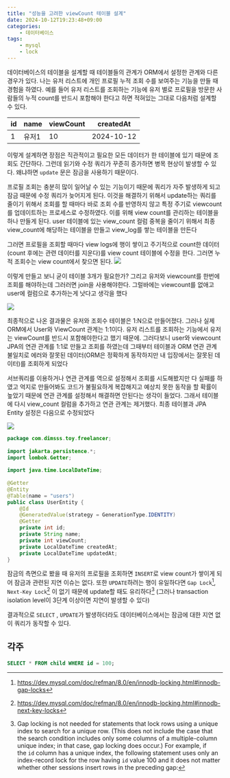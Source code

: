```yaml
---
title: "성능을 고려한 viewCount 테이블 설계"
date: 2024-10-12T19:23:48+09:00
categories: 
    - 데이터베이스
tags:
    - mysql
    - lock
---
```


데이터베이스의 테이블을 설계할 때 테이블들의 관계가 ORM에서 설정한 관계와 다른 경우가 있다. 나는 유저 리스트에 개인 프로필 누적 조회 수를 보여주는 기능을 만들 때 경험을 하였다. 예를 들어 유저 리스트를 조회하는 기능에 유저 별로 프로필을 방문한 사람들의 누적 count를 반드시 포함해야 한다고 하면 적혀있는 그대로 다음처럼 설계할 수 있다.

| id  | name | viewCount | createdAt  |
| --- | ---- | --------- | ---------- |
| 1   | 유저1  | 10        | 2024-10-12 |

이렇게 설계하면 장점은 직관적이고 필요한 모든 데이터가 한 테이블에 있기 때문에 조회도 간단하다. 그런데 읽기와 수정 쿼리가 꾸준히 증가하면 병목 현상이 발생할 수 있다. 왜냐하면 `update` 문은 잠금을 사용하기 때문이다.

프로필 조회는 충분히 많이 일어날 수 있는 기능이기 때문에 쿼리가 자주 발생하게 되고 잠금 때문에 수정 쿼리가 늦어지게 된다. 이것을 해결하기 위해서 update하는 쿼리를 줄이기 위해서 조회를 할 때마다 바로 조회 수를 반영하지 않고 특정 주기로 viewcount를 업데이트하는 프로세스로 수정하였다. 이를 위해 view count를 관리하는 테이블을 하나 만들게 된다. user 테이블에 있는 view_count 컬럼 중복을 줄이기 위해서 최종 view_count에 해당하는 테이블을 만들고 view_log를 쌓는 테이블을 만든다

그러면 프로필을 조회할 때마다 view logs에 행이 쌓이고 주기적으로 count한 데이터(count 후에는 관련 데이터를 지운다)를 view count 테이블에 수정을 한다. 그러면 누적 조회수는 view count에서 찾으면 된다. 
![](https://i.imgur.com/8J2ZEOV.png)

이렇게 만들고 보니 굳이 테이블 3개가 필요한가? 그리고 유저와 viewcount를 한번에 조회를 해야하는데 그러러면 join을 사용해야한다. 그럴바에는 viewcount를 없애고 user에 컬럼으로 추가하는게 낫다고 생각을 했다

![](https://i.imgur.com/feAorMt.png)

최종적으로 나온 결과물은 유저와 조회수 테이블은 1:N으로 만들어졌다. 그러나 실제 ORM에서 User와 ViewCount 관계는 1:1이다.  유저 리스트를 조회하는 기능에서 유저는 viewCount를 반드시 포함해야한다고 했기 때문에. 그러다보니 user와 viewcount JPA의 연관 관계를 1:1로 만들고 조회를 하였는데 그때부터 테이블과 ORM 연관 관계 불일치로 에러와 잘못된 데이터(ORM은 정확하게 동작하지만 내 입장에서는 잘못된 데이터)를 조회하게 되었다

서브쿼리를 이용하거나 연관 관계를 역으로 설정해서 조회를 시도해봤지만 다 실패를 하였고 억지로 만들어봐도 코드가 불필요하게 복잡해지고 예상치 못한 동작을 할 확률이 높았기 때문에 연관 관계를 설정해서 해결하면 안된다는 생각이 들었다. 그래서 테이블에 다시 view_count 컬럼을 추가하고 연관 관계는 제거했다. 최종 테이블과 JPA Entity 설정은 다음으로 수정되었다

![](https://i.imgur.com/A95LCPH.png)


```java
package com.dimsss.toy.freelancer;  
  
import jakarta.persistence.*;  
import lombok.Getter;  
  
import java.time.LocalDateTime;  
  
@Getter  
@Entity  
@Table(name = "users")  
public class UserEntity {  
    @Id  
    @GeneratedValue(strategy = GenerationType.IDENTITY)  
    @Getter  
    private int id;  
    private String name;  
    private int viewCount;  
    private LocalDateTime createdAt;  
    private LocalDateTime updatedAt;  
}
```

잠금의 측면으로 봤을 때 유저의 프로필을 조회하면 `INSERT`로 view count가 쌓이게 되어 잠금과 관련된 지연 이슈는 없다. 또한 `UPDATE`하려는 행이 유일하다면 `Gap Lock`[^1], `Next-Key Lock`[^2] 이 없기 때문에 update할 때도 유리하다[^3] (그러나 transaction isolation level이 3단계 이상이면 지연이 발생할 수 있다)

결과적으로 `SELECT` , `UPDATE`가 발생하더라도 데이터베이스에서는 잠금에 대한 지연 없이 쿼리가 동작할 수 있다.

## 각주

[^1]: https://dev.mysql.com/doc/refman/8.0/en/innodb-locking.html#innodb-gap-locks
[^2]: https://dev.mysql.com/doc/refman/8.0/en/innodb-locking.html#innodb-next-key-locks
[^3]: Gap locking is not needed for statements that lock rows using a unique index to search for a unique row. (This does not include the case that the search condition includes only some columns of a multiple-column unique index; in that case, gap locking does occur.) For example, if the `id` column has a unique index, the following statement uses only an index-record lock for the row having `id` value 100 and it does not matter whether other sessions insert rows in the preceding gap:

```sql
SELECT * FROM child WHERE id = 100;
```

